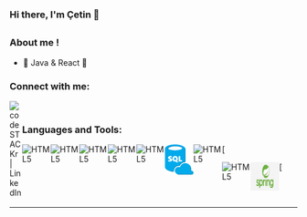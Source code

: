 ### Hi there, I'm Çetin  👋
## <h3>About me !</h3>

- 🌱 Java & React 🤣

### Connect with me:

[<img align="left" alt="codeSTACKr | LinkedIn" width="22px" src="https://cdn.jsdelivr.net/npm/simple-icons@v3/icons/linkedin.svg" />][linkedin]


<br />

### Languages and Tools:



[<img align="left" alt="HTML5" width="50px" src="https://user-images.githubusercontent.com/82613065/115985374-437e9e80-a5b4-11eb-92b9-2d811a8f8282.png" />][course]
[<img align="left" alt="HTML5" width="50px" src="https://user-images.githubusercontent.com/82613065/115985473-aec87080-a5b4-11eb-8b12-4b032a55db0c.png" />][course]
[<img align="left" alt="HTML5" width="50px" src="https://user-images.githubusercontent.com/82613065/115985673-a290e300-a5b5-11eb-9a3d-cfe25aa442a9.png" />][course]

[<img align="left" alt="HTML5" width="50px" src="https://user-images.githubusercontent.com/82613065/115985618-5ba2ed80-a5b5-11eb-96b0-44c64f971207.png" />][course]
[<img align="left" alt="HTML5" width="50px" src="https://user-images.githubusercontent.com/82613065/115985649-8d1bb900-a5b5-11eb-8d55-7868703a45c2.png" />][course]

[<img align="left" alt="HTML5" width="50px" src="img/sql.png" />
[<img align="left" alt="HTML5" width="50px" src="https://user-images.githubusercontent.com/82613065/115985712-c18f7500-a5b5-11eb-9c94-5027e87689a3.png" />][course]

[<img align="left" alt="HTML5" width="50px" src="https://user-images.githubusercontent.com/82613065/115985766-0d421e80-a5b6-11eb-96ca-92745beba2f5.png" />][course]
[<img align="left" alt="HTML5" width="50px" src="img/spring.png" />




<br />
<br />

---










[website]: #
[course]: #
[twitter]: #
[youtube]: #
[instagram]: #
[linkedin]: https://www.linkedin.com/in/%C3%A7etin-y%C4%B1lmaz-166927206/
[webdevplaylist]: #
[jsplaylist]: #
[cssplaylist]: https://www.youtube.com/playlist?list=PLkwxH9e_vrALSdvZuEh6gqQdmDoDIoqz4
[reactplaylist]: https://www.youtube.com/playlist?list=PLkwxH9e_vrAK4TdffpxKY3QGyHCpxFcQ0
